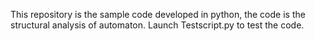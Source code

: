 This repository is the sample code developed in python, the code is the structural analysis of automaton. Launch Testscript.py to test the code.
